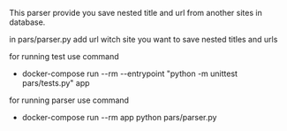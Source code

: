 This parser provide you save nested title and url from
another sites in database.

in pars/parser.py add url witch site you want to save nested titles and urls


for running test use command 
- docker-compose run --rm --entrypoint "python -m unittest pars/tests.py" app

for running parser use command
- docker-compose run --rm app python pars/parser.py

